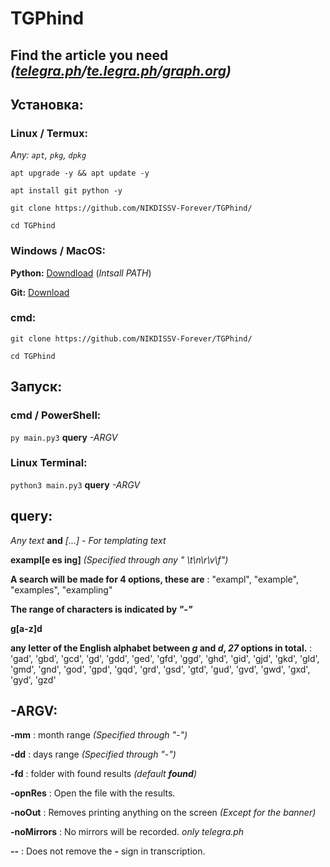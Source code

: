 # TGPhind

Find the article you need *([telegra.ph](https://telegra.ph/)/[te.legra.ph](https://te.legra.ph/)/[graph.org](https://graph.org/))*
----------

## Установка:


### Linux / Termux:

*Any: ```apt```, ```pkg```, ```dpkg```*

```apt upgrade -y && apt update -y```

```apt install git python -y```

```git clone https://github.com/NIKDISSV-Forever/TGPhind/```

```cd TGPhind```


### Windows / MacOS:

**Python:** [Downdload](https://www.python.org/downloads/) (*Intsall PATH*)

**Git:** [Download](https://git-scm.com/downloads)

### cmd:

```git clone https://github.com/NIKDISSV-Forever/TGPhind/```

```cd TGPhind```



## Запуск:


### cmd / PowerShell:

```py main.py3``` **query** *-ARGV*


### Linux Terminal:

```python3 main.py3``` **query** *-ARGV*

## query:

*Any text* **and** *[...]* - *For templating text*


**exampl[e es ing]** *(Specified through any " \t\n\r\v\f")*

**A search will be made for 4 options, these are**
: "exampl", "example", "examples", "exampling"

**The range of characters is indicated by _"-"_**

**g[a-z]d**

**any letter of the English alphabet between _g_ and _d_, _27_ options in total.**
: 'gad', 'gbd', 'gcd', 'gd', 'gdd', 'ged', 'gfd', 'ggd', 'ghd', 'gid', 'gjd', 'gkd', 'gld', 'gmd', 'gnd', 'god', 'gpd', 'gqd', 'grd', 'gsd', 'gtd', 'gud', 'gvd', 'gwd', 'gxd', 'gyd', 'gzd'


## -ARGV:

**-mm**
: month range *(Specified through "-")*

**-dd**
: days range *(Specified through "-")*

**-fd**
: folder with found results *(default **found**)*

**-opnRes**
: Open the file with the results.

**-noOut**
: Removes printing anything on the screen *(Except for the banner)*

**-noMirrors**
: No mirrors will be recorded. *only telegra.ph*

**--**
: Does not remove the **-** sign in transcription.

